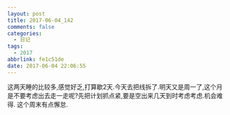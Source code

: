 ```yaml
---
layout: post
title: 2017-06-04_142
comments: false
categories:
  - 日记
tags:
  - 2017
abbrlink: fe1c51de
date: 2017-06-04 22:06:55
---
```


  这两天睡的比较多,感觉好乏,打算歇2天.今天去把线拆了.明天又是周一了,这个月是不要考虑出去走一走呢?先把计划抓点紧,要是空出来几天到时考虑考虑.机会难得.
  这个周末有点懈怠.
